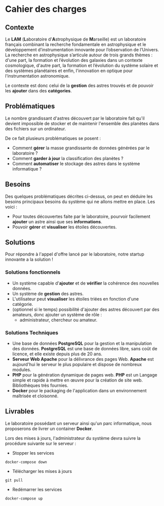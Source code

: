 # Cahier des charges

## Contexte

Le **LAM** (**L**aboratoire d'**A**strophysique de **M**arseille) est un laboratoire français combinant la recherche fondamentale en astrophysique et le développement d’instrumentation innovante pour l’observation de l’Univers. La recherche en astrophysique s’articule autour de trois grands thèmes : d'une part, la formation et l’évolution des galaxies dans un contexte cosmologique, d'autre part, la formation et l’évolution du système solaire et des systèmes planétaires et enfin, l'innovation en optique pour l'instrumentation astronomique.

Le contexte est donc celui de la **gestion** des astres trouvés et de pouvoir les **ajouter** dans des **catégories**.

## Problématiques

Le nombre grandissant d'astres découvert par le laboratoire fait qu'il devient impossible de stocker et de maintenir l'ensemble des planètes dans des fichiers sur un ordinateur.

De ce fait plusieurs problématiques se posent :

- Comment **gérer** la masse grandissante de données générées par le laboratoire ?
- Comment **garder à jour** la classification des planètes ?
- Comment **automatiser** le stockage des astres dans le système informatique ?

## Besoins

Des quelques problématiques décrites ci-dessus, on peut en déduire les besoins principaux besoins du système qui ne allons mettre en place. Les voici : 

- Pour toutes découvertes faite par le laboratoire, pourvoir facilement **ajouter** un astre ainsi que ses **informations**.
- Pouvoir **gérer** et **visualiser** les étoiles découvertes.

## Solutions

Pour répondre à l'appel d'offre lancé par le laboratoire, notre startup innovante a la solution !

### Solutions fonctionnels

- Un système capable d'**ajouter** et de **vérifier** la cohérence des nouvelles données.
- Un système de **gestion** des astres.
- L'utilisateur peut **visualiser** les étoiles triées en fonction d'une catégorie.
- (optionnel si le temps) possibilité d'ajouter des astres découvert par des amateurs, donc ajouter un système de rôle :
  - administrateur, chercheur ou amateur.

### Solutions Techniques

- Une base de données **PostgreSQL** pour la gestion et la manipulation des données. **PostgreSQL** est une base de données libre, sans coût de licence, et elle existe depuis plus de 20 ans.
- **Serveur Web Apache** pour la délivrance des pages Web. **Apache** est aujourd'hui le serveur le plus populaire et dispose de nombreux modules.
- **PHP** pour la génération dynamique de pages web. **PHP** est un Langage simple et rapide à mettre en œuvre pour la création de site web. Bibliothèques très fournies.
- **Docker** pour le packaging de l'application dans un environnement maîtrisée et cloisonné.

## Livrables

Le laboratoire possédant un serveur ainsi qu'un parc informatique, nous proposerons de livrer un container **Docker**.

Lors des mises à jours, l'administrateur du système devra suivre la procédure suivante sur le serveur :

- Stopper les services 

```
docker-compose down
```

- Télécharger les mises à jours

```
git pull
```

- Redémarrer les services

```
docker-compose up
```